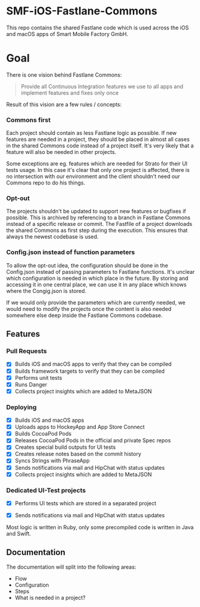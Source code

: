 # SMF-iOS-Fastlane-Commons

This repo contains the shared Fastlane code which is used across the iOS and macOS apps of Smart Mobile Factory GmbH.

# Goal

There is one vision behind Fastlane Commons:

> Provide all Continuous Integration features we use to all apps and implement features and fixes only once

Result of this vision are a few rules / concepts:

### Commons first
Each project should contain as less Fastlane logic as possible. If new features are needed in a project, they should be placed in almost all cases in the shared Commons code instead of a project itself. It's very likely that a feature will also be needed in other projects.

Some exceptions are eg. features which are needed for Strato for their UI tests usage. In this case it's clear that only one project is affected, there is no intersection with our environment and the client shouldn't need our Commons repo to do his things.

### Opt-out

The projects shouldn't be updated to support new features or bugfixes if possible. This is archived by referencing to a branch in Fastlane Commons instead of a specific release or commit. The Fastfile of a project downloads the shared Commons as first step during the execution. This ensures that always the newest codebase is used.
  
### Config.json instead of function parameters

To allow the opt-out idea, the configuration should be done in the Config.json instead of passing parameters to Fastlane functions.
It's unclear which configuration is needed in which place in the future. By storing and accessing it in one central place, we can use it in any place which knows where the Congig.json is stored.

If we would only provide the parameters which are currently needed, we would need to modify the projects once the content is also needed somewhere else deep inside the Fastlane Commons codebase.

## Features

### Pull Requests

- [x] Builds iOS and macOS apps to verify that they can be compiled
- [x] Builds framework targets to verify that they can be compiled
- [x] Performs unit tests
- [x] Runs Danger
- [x] Collects project insights which are added to MetaJSON

### Deploying

- [x] Builds iOS and macOS apps
- [x] Uploads apps to HockeyApp and App Store Connect
- [x] Builds CocoaPod Pods
- [x] Releases CocoaPod Pods in the official and private Spec repos
- [x] Creates special build outputs for UI tests
- [x] Creates release notes based on the commit history
- [x] Syncs Strings with PhraseApp
- [x] Sends notifications via mail and HipChat with status updates
- [x] Collects project insights which are added to MetaJSON

### Dedicated UI-Test projects

- [x] Performs UI tests which are stored in a separated project
- [x] Sends notifications via mail and HipChat with status updates


Most logic is written in Ruby, only some precompiled code is written in Java and Swift.

## Documentation

The documentation will split into the following areas:

- Flow
- Configuration
- Steps
- What is needed in a project?
